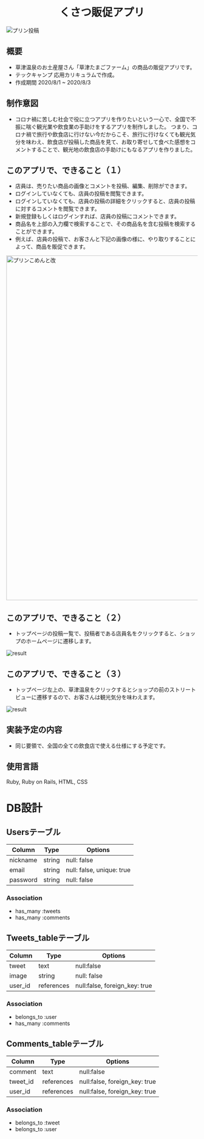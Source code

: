 <h1 align="center">くさつ販促アプリ</h1>

![プリン投稿](https://user-images.githubusercontent.com/68247921/93264729-84befc80-f7e2-11ea-909a-fbbaab96cba7.jpg)

## 概要
- 草津温泉のお土産屋さん「草津たまごファーム」の商品の販促アプリです。
- テックキャンプ 応用カリキュラムで作成。
- 作成期間 2020/8/1 ~ 2020/8/3

## 制作意図
- コロナ禍に苦しむ社会で役に立つアプリを作りたいという一心で、全国で不振に喘ぐ観光業や飲食業の手助けをするアプリを制作しました。
つまり、コロナ禍で旅行や飲食店に行けない今だからこそ、旅行に行けなくても観光気分を味わえ、飲食店が投稿した商品を見て、お取り寄せして食べた感想をコメントすることで、観光地の飲食店の手助けにもなるアプリを作りました。

## このアプリで、できること（１）
- 店員は、売りたい商品の画像とコメントを投稿、編集、削除ができます。
- ログインしていなくても、店員の投稿を閲覧できます。
- ログインしていなくても、店員の投稿の詳細をクリックすると、店員の投稿に対するコメントを閲覧できます。
- 新規登録もしくはログインすれば、店員の投稿にコメントできます。
- 商品名を上部の入力欄で検索することで、その商品名を含む投稿を検索することができます。
- 例えば、店員の投稿で、お客さんと下記の画像の様に、やり取りすることによって、商品を販促できます。
<img width="909" alt="プリンこめんと改" src="https://user-images.githubusercontent.com/68247921/93275222-513a9d00-f7f7-11ea-9212-e11d16adfafc.png">


## このアプリで、できること（２）
- トップページの投稿一覧で、投稿者である店員名をクリックすると、ショップのホームページに遷移します。

![result](https://user-images.githubusercontent.com/68247921/93271620-b1791100-f7ee-11ea-8d17-dbafee4ab603.gif)


## このアプリで、できること（３）
- トップページ左上の、草津温泉をクリックするとショップの前のストリートビューに遷移するので、お客さんは観光気分を味わえます。

![result](https://user-images.githubusercontent.com/68247921/93277855-f35d8380-f7fd-11ea-998b-3f167c67ec6f.gif)

## 実装予定の内容
- 同じ要領で、全国の全ての飲食店で使える仕様にする予定です。

## 使用言語
Ruby, Ruby on Rails, HTML, CSS

# DB設計
## Usersテーブル
|Column|Type|Options|
|------|----|-------|
|nickname|string|null: false|
|email|string|null: false, unique: true|
|password|string|null: false|
### Association
- has_many :tweets
- has_many :comments

## Tweets_tableテーブル
|Column|Type|Options|
|------|----|-------|
|tweet|text|null:false|
|image|string|null: false|
|user_id|references|null:false, foreign_key: true|
### Association
- belongs_to :user
- has_many :comments

## Comments_tableテーブル
|Column|Type|Options|
|------|----|-------|
|comment|text|null:false|
|tweet_id|references|null:false, foreign_key: true|
|user_id|references|null:false, foreign_key: true|
### Association
- belongs_to :tweet
- belongs_to :user

